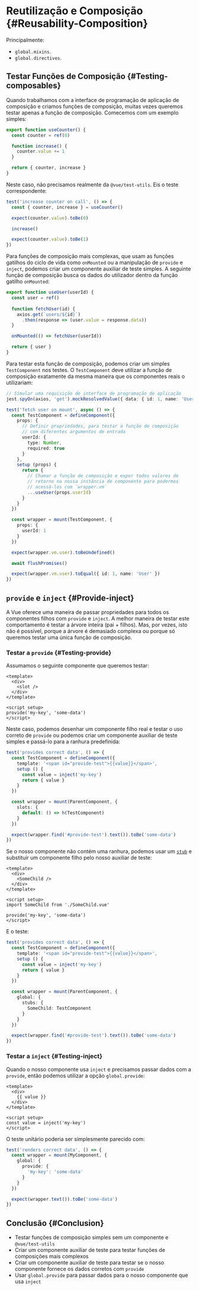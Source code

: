 # Reutilização e Composição {#Reusability-Composition}

Principalmente:

- `global.mixins`.
- `global.directives`.

## Testar Funções de Composição {#Testing-composables}

Quando trabalhamos com a interface de programação de aplicação de composição e criamos funções de composição, muitas vezes queremos testar apenas a função de composição. Comecemos com um exemplo simples:

```typescript
export function useCounter() {
  const counter = ref(0)

  function increase() {
    counter.value += 1
  }

  return { counter, increase }
}
```

Neste caso, não precisamos realmente da `@vue/test-utils`. Eis o teste correspondente:

```typescript
test('increase counter on call', () => {
  const { counter, increase } = useCounter()

  expect(counter.value).toBe(0)

  increase()

  expect(counter.value).toBe(1)
})
```

Para funções de composição mais complexas, que usam as funções gatilhos do ciclo de vida como `onMounted` ou a manipulação de `provide` e `inject`, podemos criar um componente auxiliar de teste simples. A seguinte função de composição busca os dados do utilizador dentro da função gatilho `onMounted`:

```typescript
export function useUser(userId) {
  const user = ref()
  
  function fetchUser(id) {
    axios.get(`users/${id}`)
      .then(response => (user.value = response.data))
  }

  onMounted(() => fetchUser(userId))

  return { user }
}
```

Para testar esta função de composição, podemos criar um simples `TestComponent` nos testes. O `TestComponent` deve utilizar a função de composição exatamente da mesma maneira que os componentes reais o utilizariam:

```typescript
// Simular uma requisição de interface de programação de aplicação
jest.spyOn(axios, 'get').mockResolvedValue({ data: { id: 1, name: 'User' } })

test('fetch user on mount', async () => {
  const TestComponent = defineComponent({
    props: {
      // Definir propriedades, para testar a função de composição
      // com diferentes argumentos de entrada
      userId: {
        type: Number,
        required: true
      }
    },
    setup (props) {
      return {
        // Chamar a função de composição e expor todos valores de
        // retorno na nossa instância de componente para podermos
        // acessá-los com `wrapper.vm`
        ...useUser(props.userId)
      }
    }
  })

  const wrapper = mount(TestComponent, {
    props: {
      userId: 1
    }
  })

  expect(wrapper.vm.user).toBeUndefined()

  await flushPromises()

  expect(wrapper.vm.user).toEqual({ id: 1, name: 'User' })
})
```

## `provide` e `inject` {#Provide-inject}

A Vue oferece uma maneira de passar propriedades para todos os componentes filhos com `provide` e `inject`. A melhor maneira de testar este comportamento é testar a árvore inteira (pai + filhos). Mas, por vezes, isto não é possível, porque a árvore é demasiado complexa ou porque só queremos testar uma única função de composição.

### Testar a `provide` {#Testing-provide}

Assumamos o seguinte componente que queremos testar:

```vue
<template>
  <div>
    <slot />
  </div>
</template>

<script setup>
provide('my-key', 'some-data')
</script>
```

Neste caso, podemos desenhar um componente filho real e testar o uso correto de `provide` ou podemos criar um componente auxiliar de teste simples e passá-lo para a ranhura predefinida:

```typescript
test('provides correct data', () => {
  const TestComponent = defineComponent({
    template: '<span id="provide-test">{{value}}</span>',
    setup () {
      const value = inject('my-key')
      return { value }
    }
  })

  const wrapper = mount(ParentComponent, {
    slots: {
      default: () => h(TestComponent)
    }
  })

  expect(wrapper.find('#provide-test').text()).toBe('some-data')
})
```

Se o nosso componente não contém uma ranhura, podemos usar um [`stub`](./stubs-shallow-mount.md#stubbing-a-single-child-component) e substituir um componente filho pelo nosso auxiliar de teste:

```vue
<template>
  <div>
    <SomeChild />
  </div>
</template>

<script setup>
import SomeChild from './SomeChild.vue'

provide('my-key', 'some-data')
</script>
```

E o teste:

```typescript
test('provides correct data', () => {
  const TestComponent = defineComponent({
    template: '<span id="provide-test">{{value}}</span>',
    setup () {
      const value = inject('my-key')
      return { value }
    }
  })

  const wrapper = mount(ParentComponent, {
    global: {
      stubs: {
        SomeChild: TestComponent
      }
    }
  })

  expect(wrapper.find('#provide-test').text()).toBe('some-data')
})
```

### Testar a `inject` {#Testing-inject}

Quando o nosso componente usa `inject` e precisamos passar dados com a `provide`, então podemos utilizar a opção `global.provide`:

```vue
<template>
  <div>
    {{ value }}
  </div>
</template>

<script setup>
const value = inject('my-key')
</script>
```

O teste unitário poderia ser simplesmente parecido com:

```typescript
test('renders correct data', () => {
  const wrapper = mount(MyComponent, {
    global: {
      provide: {
        'my-key': 'some-data'
      }
    }
  })

  expect(wrapper.text()).toBe('some-data')
})
```

## Conclusão {#Conclusion}

- Testar funções de composição simples sem um componente e `@vue/test-utils`
- Criar um componente auxiliar de teste para testar funções de composições mais complexos
- Criar um componente auxiliar de teste para testar se o nosso componente fornece os dados corretos com `provide`
- Usar `global.provide` para passar dados para o nosso componente que usa `inject`
